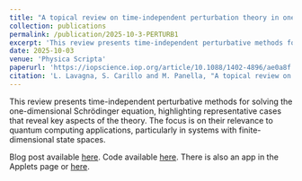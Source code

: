 ```yaml
---
title: "A topical review on time-independent perturbation theory in one-dimensional quantum systems"
collection: publications
permalink: /publication/2025-10-3-PERTURB1
excerpt: 'This review presents time-independent perturbative methods for solving the one-dimensional Schrödinger equation, highlighting representative cases that reveal key aspects of the theory. The focus is on their relevance to quantum computing applications, particularly in systems with finite-dimensional state spaces. Blog post [here](https://lavagnaleo.wordpress.com/2025/09/05/perturbation-theory-in-the-qubit-model/) and code [here](https://github.com/leonardoLavagna/perturbative_methods). There is also an app in the Applets page.'
date: 2025-10-03
venue: 'Physica Scripta'
paperurl: 'https://iopscience.iop.org/article/10.1088/1402-4896/ae0a8f'
citation: 'L. Lavagna, S. Carillo and M. Panella, "A topical review on time-independent perturbation theory in one-dimensional quantum systems," 2025 Phys. Scr. 100 102001.'
---
```

This review presents time-independent perturbative methods for solving the one-dimensional Schrödinger equation, highlighting representative cases that reveal key aspects of the theory. The focus is on their relevance to quantum computing applications, particularly in systems with finite-dimensional state spaces. 

Blog post available [here](https://lavagnaleo.wordpress.com/2025/09/05/perturbation-theory-in-the-qubit-model/). Code available [here](https://github.com/leonardoLavagna/perturbative_methods).  There is also an app in the Applets page or [here](https://perturbative-methods-in-action.streamlit.app/).

